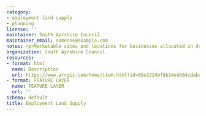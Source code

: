 ```yaml
---
category:
- employment land supply
- planning
license: ''
maintainer: South Ayrshire Council
maintainer_email: someone@example.com
notes: <p>Marketable sites and locations for businesses allocated in development plans</p>
organization: South Ayrshire Council
resources:
- format: html
  name: Description
  url: https://www.arcgis.com/home/item.html?id=89e3224bf8b24ed084cdabcf55f83539
- format: FEATURE LAYER
  name: FEATURE LAYER
  url: ''
schema: default
title: Employment Land Supply
---
```


